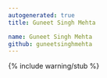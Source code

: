 ```yaml
---
autogenerated: true
title: Guneet Singh Mehta

name: Guneet Singh Mehta
github: guneetsinghmehta
---
```


{% include warning/stub %}
